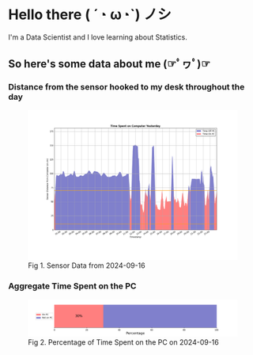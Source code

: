 
# Hello there ( ´◔ ω◔`) ノシ

I'm a Data Scientist and I love learning about Statistics.

## So here's some data about me (☞ﾟヮﾟ)☞


### Distance from the sensor hooked to my desk throughout the day
<figure>
  <picture>
    <source media="(prefers-color-scheme: dark)" srcset="Pi/readme/graphs/lineplot/dark-plot-2024-09-16.png">
    <source media="(prefers-color-scheme: light)" srcset="Pi/readme/graphs/lineplot/light-plot-2024-09-16.png">
    <img alt="Shows a black logo in light color mode and a white one in dark color mode." src="Pi/readme/graphs/lineplot/light-plot-2024-09-16.png">
  </picture>
  <figcaption>Fig 1. Sensor Data from 2024-09-16</figcaption>
</figure>



### Aggregate Time Spent on the PC
<figure>
  <picture>
    <source media="(prefers-color-scheme: dark)" srcset="Pi/readme/graphs/barplot/dark-plot-2024-09-16.png">
    <source media="(prefers-color-scheme: light)" srcset="Pi/readme/graphs/barplot/light-plot-2024-09-16.png">
    <img alt="Shows a black logo in light color mode and a white one in dark color mode." src="Pi/readme/graphs/barplot/light-plot-2024-09-16.png">
  </picture>
  <figcaption>Fig 2. Percentage of Time Spent on the PC on 2024-09-16</figcaption>
</figure>
